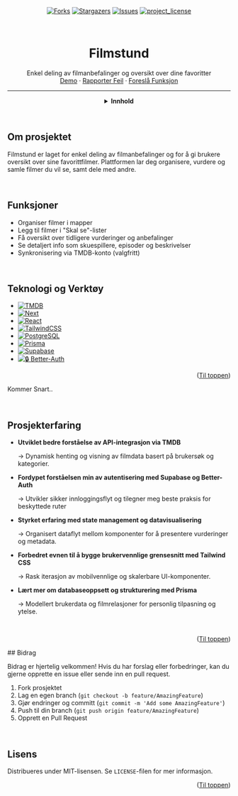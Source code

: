 <a id="readme-top"></a>

<!-- PROJECT SHIELDS -->
<!--
*** I'm using markdown "reference style" links for readability.
*** Reference links are enclosed in brackets [ ] instead of parentheses ( ).
*** See the bottom of this document for the declaration of the reference variables
*** for contributors-url, forks-url, etc. This is an optional, concise syntax you may use.
*** https://www.markdownguide.org/basic-syntax/#reference-style-links
-->

<!-- [![Contributors][contributors-shield]][contributors-url] -->
<center>

[![Forks][forks-shield]][forks-url]
[![Stargazers][stars-shield]][stars-url]
[![Issues][issues-shield]][issues-url]
[![project_license][license-shield]][license-url]

<!-- [![LinkedIn][linkedin-shield]][linkedin-url] -->

</center>

<br />

<!-- TITLE & QUICK LINKS -->
<div align="center">
  <h1 align="center">Filmstund</h1>

  <p align="center">
    Enkel deling av filmanbefalinger og oversikt over dine favoritter
    <br />
    <a href="https://github.com/byEnok/Filmstund">Demo</a>
    &middot;
    <a href="https://github.com/byEnok/Filmstund/issues/new?labels=bug&template=bug-report---.md">Rapporter Feil</a>
    &middot;
    <a href="https://github.com/byEnok/Filmstund/issues/new?labels=enhancement&template=feature-request---.md">Foreslå Funksjon</a>
  </p>
</div>

---

<!-- README CONTENT -->
<center>
  <details>
  <summary><strong>Innhold</strong></summary>
    <ol style="list-style-position: outside; padding-left: 50%; inline-block; text-align: left;">
        <li><a href="#om-prosjektet">Om prosjektet</a></li>
        <li><a href="#funksjoner">Funksjoner</a></li>
        <li><a href="#teknologi-og-verktøy">Teknologi og Verktøy</a></li>
        <li><a href="#status">Status</a></li>
        <li><a href="#skjermbilder">Skjermbilder</a></li>
        <li><a href="#prosjekterfaring">Prosjekterfaring</a></li>
        <li><a href="#bidrag">Bidrag</a></li>
        <li><a href="#lisens">Lisens</a></li>
    </ol>
  </details>
</center>

&nbsp;

## Om prosjektet

Filmstund er laget for enkel deling av filmanbefalinger og for å gi brukere oversikt over sine favorittfilmer. Plattformen lar deg organisere, vurdere og samle filmer du vil se, samt dele med andre.

&nbsp;

## Funksjoner

- Organiser filmer i mapper
- Legg til filmer i "Skal se"-lister
- Få oversikt over tidligere vurderinger og anbefalinger
- Se detaljert info som skuespillere, episoder og beskrivelser
- Synkronisering via TMDB-konto (valgfritt)

&nbsp;

## Teknologi og Verktøy

- [![TMDB]][TMDB-url]
- [![Next][Next.js]][Next-url]
- [![React][React.js]][React-url]
- [![TailwindCSS][TailwindCSS]][Tailwind-url]
- [![PostgreSQL][PostgreSQL]][PostgreSQL-url]
- [![Prisma][Prisma]][Prisma-url]
- [![Supabase][Supabase]][Supabase-url]
- [![🔒 Better-Auth](https://img.shields.io/badge/🔒%20Better--Auth-000000?style=for-the-badge&logoColor=white)](https://www.better-auth.com/)
<p align="right">(<a href="#readme-top">Til toppen</a>)</p>
<!-- - **TMDB API**
  For tilgang til all film- og brukerdata, som "skal se"-lister, vurderinger osv.

- **Next.js**
  For skalerbare prosjekter med enkel routing, server-side logikk og SEO.

- **Tailwind CSS**
  Brukes for effektiv og responsiv styling

- **PostgreSQL via Prisma**
  Enkel databasehåndtering og kraftig ORM for skalering og relasjoner. -->

&nbsp;

## Status

Under aktiv utvikling. Live Demo kommer snart.

&nbsp;

## Skjermbilder

<!-- ### - Populære Filmer -->

Kommer Snart..

<!-- ### - Filmliste og kategorier

Kommer Snart.. -->

&nbsp;

## Prosjekterfaring

- **Utviklet bedre forståelse av API-integrasjon via TMDB**

  → Dynamisk henting og visning av filmdata basert på brukersøk og kategorier.

- **Fordypet forståelsen min av autentisering med Supabase og Better-Auth**

  → Utvikler sikker innloggingsflyt og tilegner meg beste praksis for beskyttede ruter

- **Styrket erfaring med state management og datavisualisering**

  → Organisert dataflyt mellom komponenter for å presentere vurderinger og metadata.

- **Forbedret evnen til å bygge brukervennlige grensesnitt med Tailwind CSS**

  → Rask iterasjon av mobilvennlige og skalerbare UI-komponenter.

- **Lært mer om databaseoppsett og strukturering med Prisma**

  → Modellert brukerdata og filmrelasjoner for personlig tilpasning og ytelse.

&nbsp;

<p align="right">(<a href="#readme-top">Til toppen</a>)</p>
## Bidrag

Bidrag er hjertelig velkommen! Hvis du har forslag eller forbedringer, kan du gjerne opprette en issue eller sende inn en pull request.

1. Fork prosjektet
2. Lag en egen branch (`git checkout -b feature/AmazingFeature`)
3. Gjør endringer og committ (`git commit -m 'Add some AmazingFeature'`)
4. Push til din branch (`git push origin feature/AmazingFeature`)
5. Opprett en Pull Request

&nbsp;

## Lisens

Distribueres under MIT-lisensen. Se `LICENSE`-filen for mer informasjon.

<p align="right">(<a href="#readme-top">Til toppen</a>)</p>

<!-- MARKDOWN LINKS & IMAGES -->

<!-- GITHUB STATS  -->

[contributors-shield]: https://img.shields.io/github/contributors/byEnok/Filmstund.svg?style=for-the-badge
[contributors-url]: https://github.com/byEnok/Filmstund/graphs/contributors
[forks-shield]: https://img.shields.io/github/forks/byEnok/Filmstund.svg?style=for-the-badge
[forks-url]: https://github.com/byEnok/Filmstund/network/members
[stars-shield]: https://img.shields.io/github/stars/byEnok/Filmstund.svg?style=for-the-badge
[stars-url]: https://github.com/byEnok/Filmstund/stargazers
[issues-shield]: https://img.shields.io/github/issues/byEnok/Filmstund.svg?style=for-the-badge
[issues-url]: https://github.com/byEnok/Filmstund/issues
[license-shield]: https://img.shields.io/github/license/byEnok/Filmstund.svg?style=for-the-badge&color=708090
[license-url]: https://github.com/byEnok/Filmstund/blob/main/LICENSE

<!-- TECH STACK -->

[TMDB]: https://img.shields.io/badge/TMDB%20-%20API%20-%200DB5D2?logo=themoviedatabase&logoColor=0eb5df&logoSize=auto&label=The%20Movie%20Database&labelColor=043a67&color=0eb5df
[TMDB-url]: https://www.themoviedb.org/
[Next.js]: https://img.shields.io/badge/next.js-000000?style=for-the-badge&logo=nextdotjs&logoColor=white
[Next-url]: https://nextjs.org/
[React.js]: https://img.shields.io/badge/React-20232A?style=for-the-badge&logo=react&logoColor=61DAFB
[React-url]: https://reactjs.org/
[TailwindCSS]: https://img.shields.io/badge/TailwindCSS-06B6D4?style=for-the-badge&logo=tailwindcss&logoColor=white
[Tailwind-url]: https://tailwindcss.com/
[PostgreSQL]: https://img.shields.io/badge/PostgreSQL-4169E1?style=for-the-badge&logo=postgresql&logoColor=white
[PostgreSQL-url]: https://www.postgresql.org/
[Prisma]: https://img.shields.io/badge/Prisma-2D3748?style=for-the-badge&logo=prisma&logoColor=white
[Prisma-url]: https://www.prisma.io/
[Supabase]: https://img.shields.io/badge/Supabase-3ECF8E?style=for-the-badge&logo=supabase&logoColor=white
[Supabase-url]: https://supabase.com/
[Better-Auth-url]: https://www.better-auth.com/
